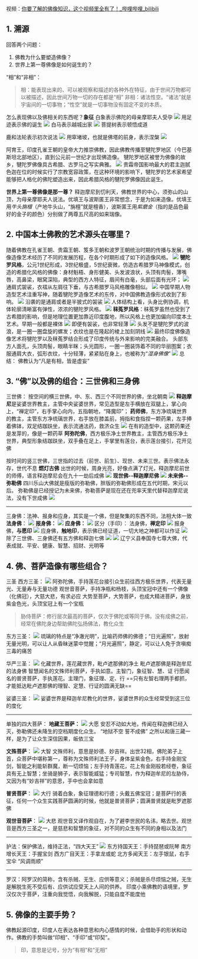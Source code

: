 
视频：[你要了解的佛像知识，这个视频里全有了！\_哔哩哔哩\_bilibili](https://www.bilibili.com/video/BV1nADEYHEx3)

## 1. 溯源

回答两个问题：
1. 佛教为什么要塑造佛像？
2. 世界上第一尊佛像是如何诞生的？

“相”和“非相”：
> 相：能表现出来的、可以被观察和描述的各种外在特征，由于世间万物都可以被描述，因此世间万物一切的存在都是“相”
> 非相：诸法性空。“诸法”就是宇宙间的一切事物；“性空”就是一切事物没有固定不变的本质。


怎么表现佛以及佛相关的东西呢？**象征**
白象表示佛陀的母亲摩耶夫人受孕
![](misc/attachments/5b73df0e4c9b8e058bd68487c9bdfc92_MD5.jpeg)
用足迹表示佛的诞生
![](misc/attachments/c20233cc03356d3329fc6721fe2179bf_MD5.jpeg)
白马表示越城出家
![](misc/attachments/0095cd62b670d956e6a23eca2e71f961_MD5.jpeg)
菩提树表示顿悟成道

鹿和法轮表示初次说法
![](misc/attachments/81342c00096c804d60f04893e3062fa8_MD5.jpeg)
用窣堵坡，也就是佛塔的前身，表示涅槃
![](misc/attachments/a173c39c07ce97faafd9470b35a15cdb_MD5.jpeg)

阿育王，印度孔雀王朝的皇帝大力推崇佛教，因此佛教传播至犍陀罗地区（今巴基斯坦北部地区），直到公元前一世纪才出现佛造像。
犍陀罗地区被誉为佛像的故乡，犍陀罗佛像具古希腊、古罗马之写实典雅。
![](misc/attachments/9bca832728f976cd17ba32dad91c59ad_MD5.jpeg)
贵霜帝国影响最大的君主迦腻色迦在位的时候实行了宗教宽容政策，在这种环境的影响下，犍陀罗的艺术家希望能够把人格化的佛陀塑造出来，因此希腊风格的犍陀罗佛像因此诞生。

**世界上第一尊佛像是那一尊？**
释迦摩尼到忉利天，佛教世界的中心，须弥山的山顶，为母亲摩耶夫人说法。优填王与波斯匿王非常想念，于是为如来造像。优填王用*牛头旃檀*（产地牛头山，“旃檀”就是檀香），波斯匿王用*紫磨金*（指的是品色最好的金子的颜色）分别做了两尊五尺高的如来瑞像。

## 2. 中国本土佛教的艺术源头在哪里？
随着佛教在孔雀王朝、贵霜王朝、笈多王朝和波罗王朝统治时期的传播与发展，佛像造像艺术经历了不同的发展历程，在各个时期形成了如下的造像风格。
![](misc/attachments/d537b8a3903c8c3b3bf58939ad156035_MD5.jpeg)
**犍陀罗风格**，公元1世纪形成，3世纪极盛，5世纪衰微，仿造古希腊罗马神像模式，创造的希腊化风格的佛像：身材魁梧、身形健美、头发波浪状，头顶有肉髻，薄嘴唇，高鼻梁，眼窝深陷，典型的西方人特征，眉间有白毫，头部后面有光环；
![](misc/attachments/37536f1a17b75ea6d585c2f569f7b2fc_MD5.jpeg)
通肩式袈裟，衣褶从左肩往下垂，与古希腊罗马风格雕像相似。
![](misc/attachments/12a6393ff793ece37d93a8e7d06f94e7_MD5.jpeg)
中国早期人物造型艺术注重写神，随着犍陀罗造像艺术的东传，对中国佛教造像形式收到了影响。
![](misc/attachments/751db6fbf29eb6a4e1f65424da9dd49e_MD5.jpeg)
沿袭的是通肩或者是半披式的袈裟
![](misc/attachments/e8ae45fe8fb98420e95bc2e530b2678b_MD5.jpeg)
人体结构上看，头身比例协调，机体轮廓清晰富有弹性，浓浓的犍陀罗风格。
![](misc/attachments/4cca8f3598097e8b966ee165f45caabc_MD5.jpeg)
**秣菟罗风格**：秣菟罗虽然也受到了古希腊的影响，但是地理位置更加靠近印度腹地，所以风格上也更加偏向印度本土艺术。早期一般都是裸体
![](misc/attachments/dc0585f54b9fcab4f5b66c9f21b8a526_MD5.jpeg)
即便有袈裟，也非常轻薄
![](misc/attachments/00b237f2aa537a3d764815689e40be0a_MD5.jpeg)
头发不是犍陀罗式的波浪，是一圈一圈盘旋的螺发；衣纹也是在隆起的棱上加刻阴线
![](misc/attachments/84727ac2f249fcd8e1d2feebbed389e7_MD5.jpeg)
最终印度佛像造像艺术将犍陀罗以及秣菟罗结合形成了印度传统与外来影响的完美融合。
头部东方人面孔，头顶肉髻，眼睛半眯；头光圆形，一圈一圈装饰着不同的华丽图案；衣服通肩大衣，弧形衣纹，十分轻薄，紧紧贴在身上，也被称为“*湿身佛像*”
![](misc/attachments/cd13e28f49fca9caaf6b340b1c80e5a7_MD5.jpeg)
总结：
佛教认为“凡是有相，皆是虚妄”

## 3. “佛”以及佛的组合：三世佛和三身佛
三世佛：
按空间的横三世佛，中、东、西三个不同世界的佛，坐北朝南
![](misc/attachments/e97d87680e197b6bf023e6564f23b3d7_MD5.jpeg)
**释迦摩尼**是娑婆世界教主，主管中央娑婆世界，常见造型是左手横放在双腿上，掌心向上，“禅定印”，右手掌心向内，五指朝地，“降魔印”；
**药师佛**，东方净琉璃世界的教主，主管东方净琉璃世界，右手放在膝盖前，拇指和食指捏一颗药果，左手捧着佛钵，双足结跏趺坐，表示流通法药，救济众生
![](misc/attachments/906b78ba2f4512b723b8b3e85cc822b4_MD5.jpeg)
在有的造型中，这颗药果还是发芽的，像是一颗药草
**阿弥陀佛**，西方极乐净土世界教主，主管西方极乐净土世界，典型形象结跏趺坐，双手叠在足上，手掌里有莲台，表示莲台接引，花开见佛

按时间的竖三世佛，三世指的过去（前世、前生）、现世、未来三世。表示佛法永存，世代不息
**燃灯古佛** 出世的时候，周身光亮，好像点满了灯光，释迦摩尼前世的师傅，语言释迦摩尼会在九十一劫后成佛
![](misc/attachments/4b6b0c54eb364f48ec17664b6505e085_MD5.jpeg)
**现世佛--释迦摩尼佛**
![](misc/attachments/59e8b771f2c4aa7f8c0bbc0b373e75d9_MD5.jpeg)
**未来佛--弥勒佛**
四川乐山大佛就是瘦版的弥勒佛，胖版的弥勒佛形成在五代时期，宋元以后。
弥勒佛是已经授记为未来佛，弥勒菩萨是现在还在兜率天里代替释迦摩尼说法，没有下世成佛
![](misc/attachments/aad27117e5d41630fa7d43860b04647e_MD5.jpeg)

---
三身佛：法神、报身和应身，其实是一个佛，但是聚集的东西不同，法相大体一致
**法身佛**：
![](misc/attachments/e96eab523e49461a72d2956e595f5158_MD5.jpeg)
**报身佛：**
![](misc/attachments/6b2be5f98b5c91ffe88c57e7c1128236_MD5.jpeg)
**应身佛：**
![](misc/attachments/55ec75ec3529d665905754162c98bfd7_MD5.jpeg)
区分（手印）：
法身佛，**禅定印**
![](misc/attachments/0808280c405008e17428075d7f268115_MD5.jpeg)
报身佛，**与愿印**
![](misc/attachments/171effc0e936167613a8f2c5180dbf8c_MD5.jpeg)
应身佛，**触地印**，表示佛已经证道，一切大地之神都可以作证
![](misc/attachments/287d06e9eaa3d724fc419fd04906dfbe_MD5.jpeg)
除了三世佛、三身佛还有五方佛和释迦七佛
![](misc/attachments/5c4ce9a6cbac44e794fd29a05d018daf_MD5.jpeg)
![](misc/attachments/c784b18b1108ee4725c75bc1cded7b1f_MD5.jpeg)
辽宁义县奉国寺七尊大佛，代表成就、平安、健康、智慧、招财、光明等

## 4. 佛、菩萨造像有哪些组合？
三圣
西方三圣：
![](misc/attachments/7caff8faf7d9a26ea758ab90ee4bed6e_MD5.jpeg)
阿弥陀佛，手持莲花台接引众生前往西方极乐世界，代表无量光、无量寿与无量功德
观世音菩萨，手持净瓶和杨枝，头顶宝冠中还有一个佛像（化佛冠），大慈大悲，有求必应
大势至菩萨，大势菩萨，也成大精进菩萨，身放紫金色光，头顶宝冠上有一个宝瓶
> 胁侍菩萨：修行层次最高的菩萨，仅次于佛陀或等同于佛。没有成佛之前，经常在佛陀身边帮助佛陀弘扬佛法，教化众生

东方三圣：
![](misc/attachments/74bb748eccc9eb53d1d57bf7e351ecec_MD5.jpeg)
琉璃的特点是“净澈光明”，比喻药师佛的佛德；“日光遍照”，放射无量光明，可以让人从昏昧迷蒙中觉醒；“月光遍照”，静定，可以让人免于贪嗔痴三毒的痛苦

华严三圣：
![](misc/attachments/4d462ce538a3a8a7f7e6aa17bf3a7e6e_MD5.jpeg)
化藏世界，莲花藏世界，毗卢遮那佛的净土
毗卢遮那佛是释迦牟尼的法身佛
智慧闻名的文殊师利菩萨，手执如意。主智门，象征智、慧、证
行愿闻名的普贤菩萨，手执莲花。主理门，象征理、定、行
==只有左智右理两手都抓，才能抵达毗卢遮那佛的理智、定慧、行证的圆满无缺==

娑婆三圣：
![](misc/attachments/0dae9af14cf7235aa0fb29b33579054d_MD5.jpeg)
娑婆世界是释迦牟尼教化的世界，娑婆世界的众生经常受到这三位的度化

---
单独的四大菩萨：
**地藏王菩萨：**
![](misc/attachments/e7455819032091d3e2c74f99e6cc106a_MD5.jpeg)
大愿
安忍不动如大地，传闻在释迦佛已经入灭，弥勒佛还未降生的空档期度化众生。
“地狱不空 誓不成佛”
之所以和唐三藏一样，是为了让众生深信因果，皈依三宝

**文殊菩萨**：
![](misc/attachments/f51248388735d0a8653d2b82fd029ada_MD5.jpeg)
大智
文殊师利，意思是妙德、妙吉祥。出世32相，佛陀弟子上首，众菩萨中堪称第一，尊称为文殊师利法王子，身体呈紫金色，右手持金刚宝剑，智能之利能斩群魔，断一切烦恼；左手持青莲花，花上有金刚般若经卷，象征具有无上智慧；坐骑是狮子，表示智能威猛；专司智慧，作为释迦牟尼的左胁侍，又因为有“妙吉祥”的意思，手中也会拿如意

**普贤菩萨**：
![](misc/attachments/1afe95a2ccfbcec70a2f8a05a0de58b2_MD5.jpeg)
大行
骑着白象，象征理德和行德；头戴五佛宝冠；是菩萨行的表征，任何一个众生实践菩萨圆满的时候，他就是普贤菩萨；圆满普贤就是毗罗遮那佛

**观世音菩萨**：
![](misc/attachments/08d65ae58db4c1696166df92e0a17720_MD5.jpeg)
大悲
观世音又译作观自在，为了避李世民的名讳，略去世。观世音是西方三圣之一，是慈悲和智慧的象征，对不同的众生有不同的身相以及法门

---
护法：保护佛法，维持正法，“四大天王”
![](misc/attachments/75251fcbc2326f1717ad6fc1d7557b68_MD5.jpeg)
东方持国天王：手持琵琶或阮琴
南方增长天王：手握宝剑
西方广目天王：手拿龙或蛇
北方多闻天王：左手银鼠，右手宝伞
“风调雨顺”

---
罗汉：阿罗汉的简称，含有杀贼、无生、应供等意义；杀贼是杀尽烦恼之贼，无生是解脱生死不受后有、应供试应受天上人间的供养。
印度小乘佛教的语境里，罗汉仅次于菩萨，注重向我觉悟，向我解脱，只能自度不能度他

## 5. 佛像的主要手势？
佛教起源印度，印度人在表达各种意思和内心感情的时候，会借助手的形状和动作。佛教的手势叫做“印相”、“手印”或“印契”。
> 印，意思是记号，分为“有相”和“无相”